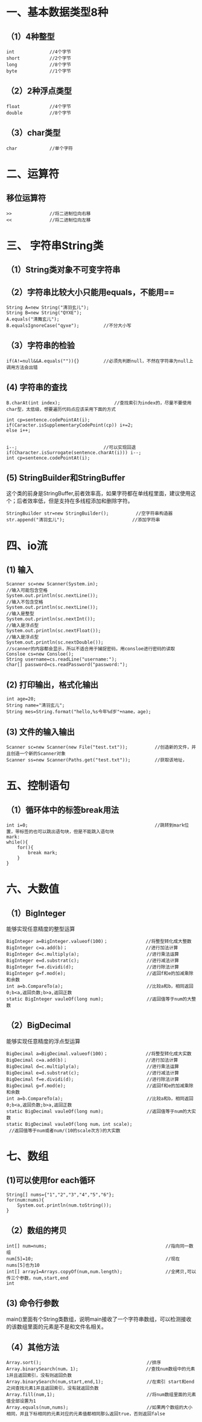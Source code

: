 # 一、基本数据类型8种
## （1）4种整型

```Java{2}
int             //4个字节
short           //2个字节
long            //8个字节
byte            //1个字节
```
## （2）2种浮点类型
```Java{2}
float           //4个字节
double          //8个字节
```
## （3）char类型
```Java{2}
char            //单个字符
```
# 二、运算符
## 移位运算符
```Java{2}
>>              //将二进制位向右移
<<              //将二进制位向左移
```
# 三、 字符串String类
## （1）String类对象不可变字符串
## （2）字符串比较大小只能用equals，不能用==

```Java{2}
String A=new String("清羽玄儿");
String B=new String("QYXE");
A.equals("清舞玄儿");
B.equalsIgnoreCase("qyxe");         //不分大小写
```
## （3）字符串的检验
```Java{2}
if(A!=null&&A.equals("")){}         //必须先判断null，不然在字符串为null上调用方法会出错
```
## (4) 字符串的查找
```Java{2}
B.charAt(int index);                    //查找索引为index的，尽量不要使用char型，太低级，想要遍历代码点应该采用下面的方式

int cp=sentence.codePointAt(i);
if(Caracter.isSupplementaryCodePoint(cp)) i+=2;
else i++;


i--;                                //可以实现回退
if(Character.isSurrogate(sentence.charAt(i))) i--;
int cp=sentence.codePointAt(i);                 
```
## (5) StringBuilder和StringBuffer
这个类的前身是StringBuffer,前者效率高，如果字符都在单线程里面，建议使用这个；后者效率低，但是支持在多线程添加和删除字符。
```Java{2}
StringBuilder str=new StringBuilder();          //空字符串构造器
str.append("清羽玄儿");                         //添加字符串
```
# 四、io流
## (1) 输入
```Java{2}
Scanner sc=new Scanner(System.in);          
//输入可能包含空格
System.out.println(sc.nextLine());
//输入不包含空格
System.out.println(sc.nextLine());
//输入是整型
System.out.println(sc.nextInt());
//输入是浮点型
System.out.println(sc.nextFloat());
//输入是浮点型
System.out.println(sc.nextDouble());
//scanner的内容都会显示，所以不适合用于捕捉密码，用consloe进行密码的读取
Consloe cs=new Consloe();
String username=cs.readLine("username:");
char[] password=cs.readPassword("password:");
```
## (2) 打印输出，格式化输出
```Java{2}
int age=20;
String name="清羽玄儿";
String mes=String.format("hello,%s今年%d岁"+name，age);
```
## (3) 文件的输入输出
```Java{2}
Scanner sc=new Scanner(new File("test.txt"));          //创造新的文件，并且创造一个新的Scanner对象
Scanner ss=new Scanner(Paths.get("test.txt"));         //获取该地址，
```
# 五、控制语句
## （1）循环体中的标签break用法
```Java{2}
int i=0;                                               //跳转到mark位置，带标签的也可以跳出语句块，但是不能跳入语句块
mark:
while(){
    for(){
        break mark;
    }
}
```
# 六、大数值
## （1）BigInteger
能够实现任意精度的整型运算
```Java{2}
BigInteger a=BigInteger.valueof(100)；              //将整型转化成大整数
BigInteger c=a.add(b)；                             //进行加法计算      
BigInteger d=c.multiply(a);                         //进行乘法运算
BigInteger e=d.substrat(c);                         //进行减法计算
BigInteger f=e.dividi(d);                           //进行除法计算
BigInteger g=f.mod(e);                              //返回f和e的加减乘除和余数
int a=b.CompareTo(a);                               //比较a和b，相同返回0;b<a,返回负数;b>a,返回正数
static BigInteger vauleOf(long num);                //返回值等于num的大整数
```
## （2）BigDecimal
能够实现任意精度的浮点型运算
```Java{2}
BigDecimal a=BigDecimal.valueof(100)；              //将整型转化成大实数
BigDecimal c=a.add(b)；                             //进行加法计算      
BigDecimal d=c.multiply(a);                         //进行乘法运算
BigDecimal e=d.substrat(c);                         //进行减法计算
BigDecimal f=e.dividi(d);                           //进行除法计算
BigDecimal g=f.mod(e);                              //返回f和e的加减乘除和余数
int a=b.CompareTo(a);                               //比较a和b，相同返回0;b<a,返回负数;b>a,返回正数
static BigDecimal vauleOf(long num);                //返回值等于num的大实数
static BigDecimal vauleOf(long num，int scale);
 //返回值等于num或者num/(10的scale次方)的大实数
```
# 七、数组
## (1)可以使用for each循环
```Java{2}
String[] nums={"1","2","3","4","5","6"};
for(num:nums){
    System.out.println(num.toString());
}
```
## （2）数组的拷贝
```Java{2}
int[] num=nums;                                            //指向同一数组
num[5]=10;                                                 //现在nums[5]也为10
int[] array1=Arrays.copyOf(num,num.length);                //全拷贝,可以传三个参数，num,start,end
int
```
## (3) 命令行参数
main()里面有个String类数组，说明main接收了一个字符串数组，可以检测接收的该数组里面的元素是不是和文件名相关。
## （4）其他方法
```Java{2}
Array.sort();                                       //排序
Array.binarySearch(num，1);                         //查找num数组中的元素1并且返回索引，没有则返回负数
Array.binarySearch(num,start,end,1);                //在索引 start和end之间查找元素1并且返回索引，没有就返回负数
Array.fill(num,1);                                  //将num数组里面的元素值全部设置为1
Array.equals(num,nums);                             //如果两个数组的大小相同，并且下标相同的元素对应的元素值都相同那么返回true，否则返回false

```

